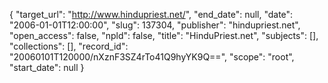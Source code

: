 {
  "target_url": "http://www.hindupriest.net/", 
  "end_date": null, 
  "date": "2006-01-01T12:00:00", 
  "slug": 137304, 
  "publisher": "hindupriest.net", 
  "open_access": false, 
  "npld": false, 
  "title": "HinduPriest.net", 
  "subjects": [], 
  "collections": [], 
  "record_id": "20060101T120000/nXznF3SZ4rTo41Q9hyYK9Q==", 
  "scope": "root", 
  "start_date": null
}


